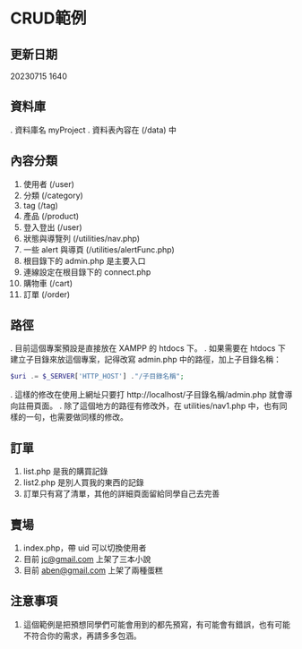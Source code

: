 # CRUD範例
## 更新日期
20230715 1640
## 資料庫
. 資料庫名 myProject
. 資料表內容在 (/data) 中
## 內容分類
1. 使用者 (/user)
2. 分類 (/category)
3. tag (/tag)
4. 產品 (/product)
5. 登入登出 (/user)
6. 狀態與導覽列 (/utilities/nav.php)
7. 一些 alert 與導頁 (/utilities/alertFunc.php)
8. 根目錄下的 admin.php 是主要入口
9. 連線設定在根目錄下的 connect.php
10. 購物車 (/cart)
11. 訂單 (/order)
## 路徑
. 目前這個專案預設是直接放在 XAMPP 的 htdocs 下。
. 如果需要在 htdocs 下建立子目錄來放這個專案，記得改寫 admin.php 中的路徑，加上子目錄名稱：
```php
$uri .= $_SERVER['HTTP_HOST'] ."/子目錄名稱";
```
. 這樣的修改在使用上網址只要打 http://localhost/子目錄名稱/admin.php 就會導向註冊頁面。
. 除了這個地方的路徑有修改外，在 utilities/nav1.php 中，也有同樣的一句，也需要做同樣的修改。
## 訂單
1. list.php 是我的購買記錄
2. list2.php 是別人買我的東西的記錄
3. 訂單只有寫了清單，其他的詳細頁面留給同學自己去完善
## 賣場
1. index.php，帶 uid 可以切換使用者
2. 目前 jc@gmail.com 上架了三本小說
3. 目前 aben@gmail.com 上架了兩種蛋糕

## 注意事項
1. 這個範例是把預想同學們可能會用到的都先預寫，有可能會有錯誤，也有可能不符合你的需求，再請多多包涵。
